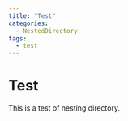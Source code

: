 ```yaml
---
title: "Test"
categories:
  - NestedDirectory
tags:
  - test
---
```


# Test

This is a test of nesting directory.
